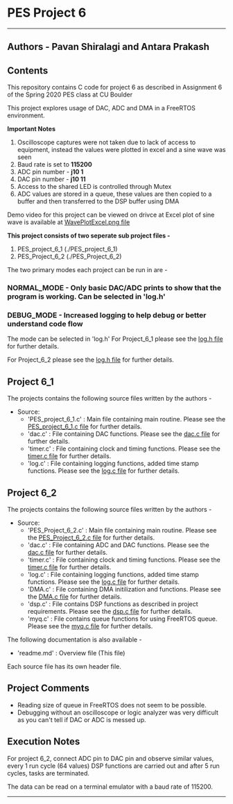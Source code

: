 # PES Project 6
----------------------------------------------------------------------------------------------------------------------------------------------------

## Authors - Pavan Shiralagi and Antara Prakash

## Contents

This repository contains C code for project 6 as described in Assignment 6 of the Spring 2020 PES class at CU Boulder

This project explores usage of DAC, ADC and DMA in a FreeRTOS environment.

**Important Notes**
1. Oscilloscope captures were not taken due to lack of access to equipment, instead the values were plotted in excel and a sine wave was seen
2. Baud rate is set to **115200**
3. ADC pin number - **j10 1**
4. DAC pin number - **j10 11**
5. Access to the shared LED is controlled through Mutex
6. ADC values are stored in a queue, these values are then copied to a buffer and then transferred to the DSP buffer using DMA


Demo video for this project can be viewed on drivce at
Excel plot of sine wave is available at [WavePlotExcel.png file](./PES_project_6_1/doc/WavePlotExcel.png)

**This project consists of two seperate sub project files -**
1. PES_project_6_1 (./PES_project_6_1)
2. PES_Project_6_2 (./PES_Project_6_2)

The two primary modes each project can be run in are - 
### NORMAL_MODE - Only basic DAC/ADC prints to show that the program is working. Can be selected in 'log.h'
### DEBUG_MODE - Increased logging to help debug or better understand code flow

The mode can be selected in 'log.h' 
For Project_6_1 please see the [log.h file](./PES_project_6_1/source/log.h) for further details.

For Project_6_2 please see the [log.h file](./PES_Project_6_2/source/log.h) for further details.

## Project 6_1
The projects contains the following source files written by the authors -
- Source:
	- 'PES_project_6_1.c' : Main file containing main routine. 
Please see the [PES_project_6_1.c file](./PES_project_6_1/source/PES_project_6_1.c) for further details.
	- 'dac.c' : File containing DAC functions. 
Please see the [dac.c file](./PES_project_6_1/source/dac.c) for further details.
	- 'timer.c' : File containing clock and timing functions. 
Please see the [timer.c file](./PES_project_6_1/source/timer.c) for further details.
	- 'log.c' : File containing logging functions, added time stamp functions.
Please see the [log.c file](./PES_project_6_1/source/log.c) for further details.


## Project 6_2
The projects contains the following source files written by the authors -
- Source:
	- 'PES_Project_6_2.c' : Main file containing main routine. 
Please see the [PES_Project_6_2.c file](./PES_Project_6_2/source/PES_Project_6_2.c) for further details.
	- 'dac.c' : File containing ADC and DAC functions. 
Please see the [dac.c file](./PES_Project_6_2/source/adc_dac.c) for further details.
	- 'timer.c' : File containing clock and timing functions. 
Please see the [timer.c file](./PES_Project_6_2/source/timer.c) for further details.
	- 'log.c' : File containing logging functions, added time stamp functions.
Please see the [log.c file](./PES_Project_6_2/source/log.c) for further details.
	- 'DMA.c' : File containing DMA initilization and functions.
Please see the [DMA.c file](./PES_Project_6_2/source/DMA.c) for further details.
	- 'dsp.c' : File contains DSP functions as described in project requirements.
Please see the [dsp.c file](./PES_Project_6_2/source/dsp.c) for further details.
	- 'myq.c' : File contains queue functions for using FreeRTOS queue.
Please see the [myq.c file](./PES_Project_6_2/source/myq.c) for further details.

The following documentation is also available - 
- 'readme.md' : Overview file (This file)

Each source file has its own header file.

## Project Comments

- Reading size of queue in FreeRTOS does not seem to be possible. 
- Debugging without an oscilloscope or logic analyzer was very difficult as you can't tell if DAC or ADC is messed up.

## Execution Notes

For project 6_2, connect ADC pin to DAC pin and observe similar values, every 1 run cycle (64 values) DSP functions are 
carried out and after 5 run cycles, tasks are terminated.

The data can be read on a terminal emulator with a baud rate of 115200.


-----------------------------------------------------------------------------------------------------------------------------------------------------